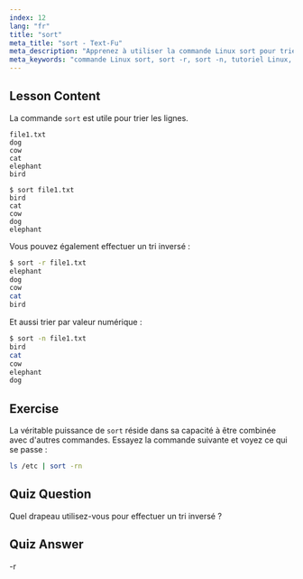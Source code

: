 ```yaml
---
index: 12
lang: "fr"
title: "sort"
meta_title: "sort - Text-Fu"
meta_description: "Apprenez à utiliser la commande Linux sort pour trier des fichiers texte. Découvrez des options comme le tri inversé et numérique. Améliorez vos compétences en ligne de commande Linux !"
meta_keywords: "commande Linux sort, sort -r, sort -n, tutoriel Linux, ligne de commande, Linux débutant, guide sort"
---
```


## Lesson Content

La commande `sort` est utile pour trier les lignes.

```plaintext
file1.txt
dog
cow
cat
elephant
bird

$ sort file1.txt
bird
cat
cow
dog
elephant
```

Vous pouvez également effectuer un tri inversé :

```bash
$ sort -r file1.txt
elephant
dog
cow
cat
bird
```

Et aussi trier par valeur numérique :

```bash
$ sort -n file1.txt
bird
cat
cow
elephant
dog
```

## Exercise

La véritable puissance de `sort` réside dans sa capacité à être combinée avec d'autres commandes. Essayez la commande suivante et voyez ce qui se passe :

```bash
ls /etc | sort -rn
```

## Quiz Question

Quel drapeau utilisez-vous pour effectuer un tri inversé ?

## Quiz Answer

-r
